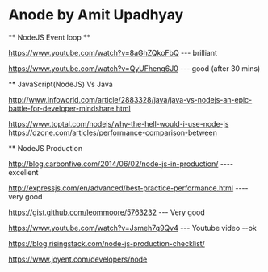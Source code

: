 # Anode by Amit Upadhyay

** NodeJS Event loop **

https://www.youtube.com/watch?v=8aGhZQkoFbQ --- brilliant 

https://www.youtube.com/watch?v=QyUFheng6J0 --- good (after 30 mins)

** JavaScript(NodeJS) Vs Java 

http://www.infoworld.com/article/2883328/java/java-vs-nodejs-an-epic-battle-for-developer-mindshare.html

https://www.toptal.com/nodejs/why-the-hell-would-i-use-node-js https://dzone.com/articles/performance-comparison-between


** NodeJS Production 


http://blog.carbonfive.com/2014/06/02/node-js-in-production/ ---- excellent 

http://expressjs.com/en/advanced/best-practice-performance.html ----very good 

https://gist.github.com/leommoore/5763232 --- Very good 

https://www.youtube.com/watch?v=Jsmeh7q9Qv4 --- Youtube video --ok 

https://blog.risingstack.com/node-js-production-checklist/ 

https://www.joyent.com/developers/node

